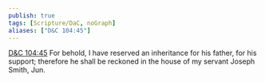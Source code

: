 ```yaml
---
publish: true
tags: [Scripture/DaC, noGraph]
aliases: ["D&C 104:45"]
---
```

[D&C 104:45](https://churchofjesuschrist.org/study/scriptures/dc-testament/dc/104?lang=eng&id=p45#p45) For behold, I have reserved an inheritance for his father, for his support; therefore he shall be reckoned in the house of my servant Joseph Smith, Jun.
